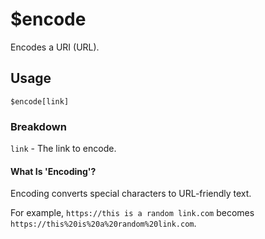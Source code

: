 # $encode
Encodes a URI (URL).

## Usage
```
$encode[link]
```

### Breakdown
`link` - The link to encode.

#### What Is 'Encoding'?
Encoding converts special characters to URL-friendly text. 

For example, `https://this is a random link.com` becomes `https://this%20is%20a%20random%20link.com`.
